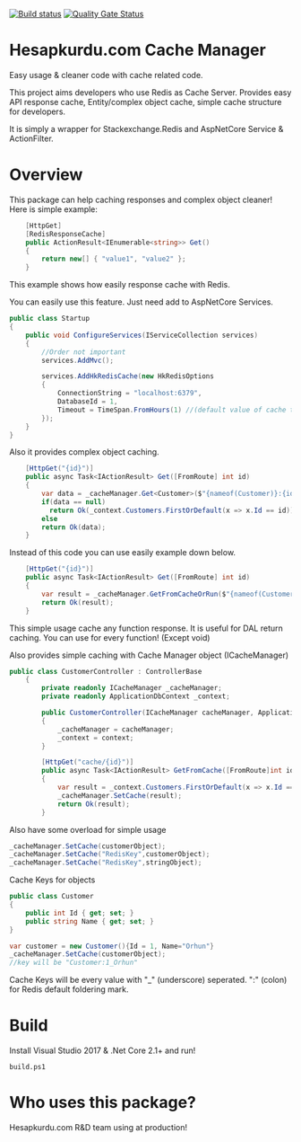 [![Build status](https://ci.appveyor.com/api/projects/status/maxyeonv3cal84o9?svg=true)](https://ci.appveyor.com/project/obegendi/hkcachemanager)
[![Quality Gate Status](https://sonarcloud.io/api/project_badges/measure?project=Hesapkurdu_HkCacheManager&metric=alert_status)](https://sonarcloud.io/dashboard?id=Hesapkurdu_HkCacheManager)
# Hesapkurdu.com Cache Manager
Easy usage & cleaner code with cache related code. 

This project aims developers who use Redis as Cache Server. Provides easy API response cache, Entity/complex object cache, simple cache structure for developers.

It is simply a wrapper for Stackexchange.Redis and AspNetCore Service & ActionFilter.

# Overview
This package can help caching responses and complex object cleaner! Here is simple example:

```c#
    [HttpGet]
    [RedisResponseCache]
    public ActionResult<IEnumerable<string>> Get()
    {
        return new[] { "value1", "value2" };
    }
```

This example shows how easily response cache with Redis.

You can easily use this feature. Just need add to AspNetCore Services.

```c#
public class Startup
{
    public void ConfigureServices(IServiceCollection services)
    {
        //Order not important
        services.AddMvc();

        services.AddHkRedisCache(new HkRedisOptions
        {
            ConnectionString = "localhost:6379",
            DatabaseId = 1,
            Timeout = TimeSpan.FromHours(1) //(default value of cache timeout)
        });
    }
}
```

Also it provides complex object caching.

```c#
    [HttpGet("{id}")]
    public async Task<IActionResult> Get([FromRoute] int id)
    {
        var data = _cacheManager.Get<Customer>($"{nameof(Customer)}:{id}");
        if(data == null)
          return Ok(_context.Customers.FirstOrDefault(x => x.Id == id));
        else
        return Ok(data);
    }
```

Instead of this code you can use easily example down below.

```c#
    [HttpGet("{id}")]
    public async Task<IActionResult> Get([FromRoute] int id)
    {
        var result = _cacheManager.GetFromCacheOrRun($"{nameof(Customer)}:{id}", () => { return _context.Customers.FirstOrDefault(x => x.Id == id); });
        return Ok(result);
    }
```

This simple usage cache any function response. It is useful for DAL return caching. You can use for every function! (Except void)

Also provides simple caching with Cache Manager object (ICacheManager)

```c#
public class CustomerController : ControllerBase
    {
        private readonly ICacheManager _cacheManager;
        private readonly ApplicationDbContext _context;

        public CustomerController(ICacheManager cacheManager, ApplicationDbContext context)
        {
            _cacheManager = cacheManager;
            _context = context;
        }

        [HttpGet("cache/{id}")]
        public async Task<IActionResult> GetFromCache([FromRoute]int id)
        {
            var result = _context.Customers.FirstOrDefault(x => x.Id == id);
            _cacheManager.SetCache(result);
            return Ok(result);
        }
```

Also have some overload for simple usage

```c#
_cacheManager.SetCache(customerObject);
_cacheManager.SetCache("RedisKey",customerObject);
_cacheManager.SetCache("RedisKey",stringObject);
```

Cache Keys for objects
```c#
public class Customer
{
    public int Id { get; set; }
    public string Name { get; set; }
}

var customer = new Customer(){Id = 1, Name="Orhun"}
_cacheManager.SetCache(customerObject);
//key will be "Customer:1_Orhun"
```

Cache Keys will be every value with "_" (underscore) seperated. ":" (colon) for Redis default foldering mark.


# Build
Install Visual Studio 2017 & .Net Core 2.1+ and run!

`build.ps1`

# Who uses this package?
Hesapkurdu.com R&D team using at production!
